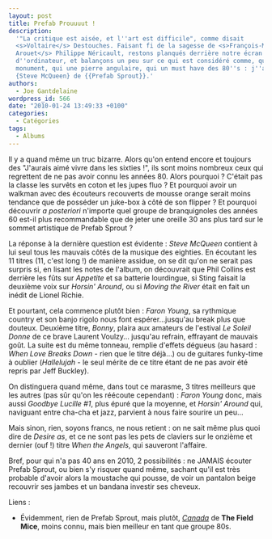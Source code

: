 ```yaml
---
layout: post
title: Prefab Prouuuut !
description:
  '"La critique est aisée, et l''art est difficile", comme disait
  <s>Voltaire</s> Destouches. Faisant fi de la sagesse de <s>François-Marie
  Arouet</s> Philippe Néricault, restons planqués derrière notre écran
  d''ordinateur, et balançons un peu sur ce qui est considéré comme, qui un
  monument, qui une pierre angulaire, qui un must have des 80''s : j''ai nommé
  {Steve McQueen} de {{Prefab Sprout}}.'
authors:
  - Joe Gantdelaine
wordpress_id: 566
date: "2010-01-24 13:49:33 +0100"
categories:
  - Catégories
tags:
  - Albums
---
```


Il y a quand même un truc bizarre. Alors qu'on entend encore et toujours des
"J'aurais aimé vivre dans les sixties !", ils sont moins nombreux ceux qui
regrettent de ne pas avoir connu les années 80. Alors pourquoi ? C'était pas la
classe les survêts en coton et les jupes fluo ? Et pourquoi avoir un walkman
avec des écouteurs recouverts de mousse orange serait moins tendance que de
posséder un juke-box à côté de son flipper ? Et pourquoi découvrir _a
posteriori_ n'importe quel groupe de branquignoles des années 60 est-il plus
recommandable que de jeter une oreille 30 ans plus tard sur le sommet artistique
de Prefab Sprout ?

La réponse à la dernière question est évidente : _Steve McQueen_ contient à lui
seul tous les mauvais côtés de la musique des eighties. En écoutant les 11
titres (11, c'est long !) de manière assidue, on se dit qu'on ne serait pas
surpris si, en lisant les notes de l'album, on découvrait que Phil Collins est
derrière les fûts sur _Appetite_ et sa batterie lourdingue, si Sting faisait la
deuxième voix sur _Horsin' Around_, ou si _Moving the River_ était en fait un
inédit de Lionel Richie.

Et pourtant, cela commence plutôt bien : _Faron Young_, sa rythmique country et
son banjo rigolo nous font espérer…jusqu'au break plus que douteux. Deuxième
titre, _Bonny_, plaira aux amateurs de l'estival _Le Soleil Donne_ de ce brave
Laurent Voulzy… jusqu'au refrain, effrayant de mauvais goût. La suite est du
même tonneau, remplie d'effets dégueus (au hasard : _When Love Breaks Down_ -
rien que le titre déjà…) ou de guitares funky-time à oublier (_Hallelujah_ - le
seul mérite de ce titre étant de ne pas avoir été repris par Jeff Buckley).

On distinguera quand même, dans tout ce marasme, 3 titres meilleurs que les
autres (pas sûr qu'on les réécoute cependant) : _Faron Young_ donc, mais aussi
_Goodbye Lucille #1_, plus épuré que la moyenne, et _Horsin' Around_ qui,
naviguant entre cha-cha et jazz, parvient à nous faire sourire un peu…

Mais sinon, rien, soyons francs, ne nous retient : on ne sait même plus quoi
dire de _Desire as_, et ce ne sont pas les pets de claviers sur le onzième et
dernier (ouf !) titre _When the Angels_, qui sauveront l'affaire.

Bref, pour qui n'a pas 40 ans en 2010, 2 possibilités : ne JAMAIS écouter Prefab
Sprout, ou bien s'y risquer quand même, sachant qu'il est très probable d'avoir
alors la moustache qui pousse, de voir un pantalon beige recouvrir ses jambes et
un bandana investir ses cheveux.

Liens :

- Évidemment, rien de Prefab Sprout, mais plutôt,
  [_Canada_](http://www.youtube.com/watch?v=nBM19HS8lj8) de **The Field Mice**,
  moins connu, mais bien meilleur en tant que groupe 80s.
